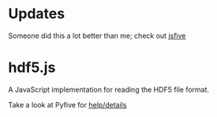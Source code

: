 
# Updates
Someone did this a lot better than me; check out [jsfive](https://github.com/usnistgov/jsfive)

# hdf5.js
A JavaScript implementation for reading the HDF5 file format.

Take a look at Pyfive for [help/details](https://github.com/jjhelmus/pyfive)


